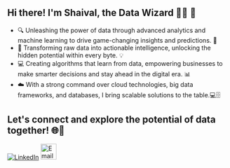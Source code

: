 ## Hi there! I'm Shaival, the Data Wizard 🧙✨ 👋


- 🔍 Unleashing the power of data through advanced analytics and machine learning to drive game-changing insights and predictions. 🚀
- 🧠 Transforming raw data into actionable intelligence, unlocking the hidden potential within every byte. 💡
- 💻 Creating algorithms that learn from data, empowering businesses to make smarter decisions and stay ahead in the digital era. 📊
- ☁️ With a strong command over cloud technologies, big data frameworks, and databases, I bring scalable solutions to the table.️💻🗄️

## Let's connect and explore the potential of data together! 🌐🤝

<a href="https://www.linkedin.com/in/shaival99/"><img src="https://img.shields.io/badge/LinkedIn-0077B5?style=for-the-badge&logo=linkedin&logoColor=white" alt="LinkedIn"></a>
<a href="shaivals.2639@gmail.com"><img src="https://i.imgur.com/6EyYFZb.png" alt="Email" width="36px" height="36px"></a>
